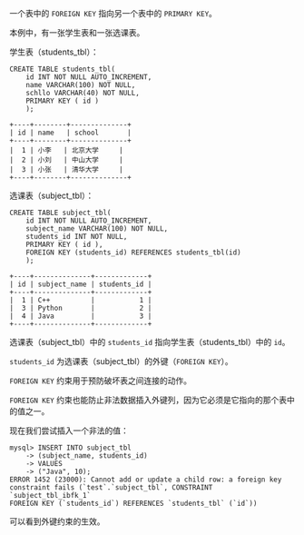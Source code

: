一个表中的 ``FOREIGN KEY`` 指向另一个表中的 ``PRIMARY KEY``。

本例中，有一张学生表和一张选课表。

学生表（students_tbl）：
```
CREATE TABLE students_tbl(
	id INT NOT NULL AUTO_INCREMENT,
	name VARCHAR(100) NOT NULL,
	schllo VARCHAR(40) NOT NULL,
	PRIMARY KEY ( id )
	);

+----+--------+--------------+
| id | name   | school       |
+----+--------+--------------+
|  1 | 小李   | 北京大学     |
|  2 | 小刘   | 中山大学     |
|  3 | 小张   | 清华大学     |
+----+--------+--------------+
```

选课表（subject_tbl）：
```
CREATE TABLE subject_tbl(
    id INT NOT NULL AUTO_INCREMENT,
    subject_name VARCHAR(100) NOT NULL,
    students_id INT NOT NULL,
    PRIMARY KEY ( id ),
    FOREIGN KEY (students_id) REFERENCES students_tbl(id)
    );

+----+--------------+-------------+
| id | subject_name | students_id |
+----+--------------+-------------+
|  1 | C++          |           1 |
|  3 | Python       |           2 |
|  4 | Java         |           3 |
+----+--------------+-------------+
```

选课表（subject_tbl）中的 ``students_id`` 指向学生表（students_tbl）中的 ``id``。

``students_id`` 为选课表（subject_tbl）的外键（``FOREIGN KEY``）。

``FOREIGN KEY`` 约束用于预防破坏表之间连接的动作。

``FOREIGN KEY`` 约束也能防止非法数据插入外键列，因为它必须是它指向的那个表中的值之一。

现在我们尝试插入一个非法的值：
```
mysql> INSERT INTO subject_tbl
    -> (subject_name, students_id)
    -> VALUES
    -> ("Java", 10);
ERROR 1452 (23000): Cannot add or update a child row: a foreign key 
constraint fails (`test`.`subject_tbl`, CONSTRAINT `subject_tbl_ibfk_1` 
FOREIGN KEY (`students_id`) REFERENCES `students_tbl` (`id`))
```

可以看到外键约束的生效。
